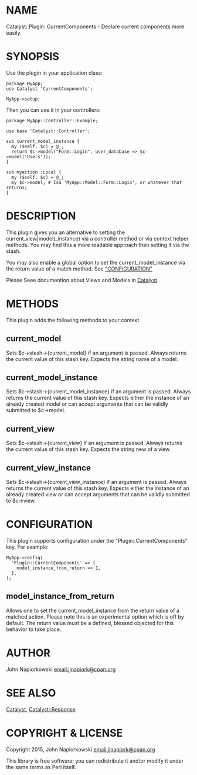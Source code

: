 # NAME

Catalyst::Plugin::CurrentComponents - Declare current components more easily.

# SYNOPSIS

Use the plugin in your application class:

    package MyApp;
    use Catalyst 'CurrentComponents';

    MyApp->setup;

Then you can use it in your controllers:

    package MyApp::Controller::Example;

    use base 'Catalyst::Controller';

    sub current_model_instance {
      my ($self, $c) = @_;
      return $c->model("Form::Login", user_database => $c->model('Users'));
    }

    sub myaction :Local {
      my ($self, $c) = @_;
      my $c->model; # Isa 'MyApp::Model::Form::Login', or whatever that returns;
    }

# DESCRIPTION

This plugin gives you an alternative to setting the current\_view|model(\_instance)
via a controller method or via context helper methods.  You may find this a
more readable approach than setting it via the stash.

You may also enable a global option to set the current\_model\_instance via the
return value of a match method.  See ["CONFIGURATION"](#configuration)

Please Seee documention about Views and Models in [Catalyst](https://metacpan.org/pod/Catalyst).

# METHODS

This plugin adds the following methods to your context.

## current\_model

Sets $c->stash->{current\_model} if an argument is passed.  Always returns the
current value of this stash key.  Expects the string name of a model.

## current\_model\_instance

Sets $c->stash->{current\_model\_instance} if an argument is passed.  Always returns the
current value of this stash key.  Expects either the instance of an already created
model or can accept arguments that can be validly submitted to $c->model.

## current\_view

Sets $c->stash->{current\_view} if an argument is passed.  Always returns the
current value of this stash key.  Expects the string new of a view.

## current\_view\_instance

Sets $c->stash->{current\_view\_instance} if an argument is passed.  Always returns the
current value of this stash key.  Expects either the instance of an already created
view or can accept arguments that can be validly submitted to $c->view.

# CONFIGURATION

This plugin supports configuration under the "Plugin::CurrentComponents" key.
For example:

    MyApp->config(
      'Plugin::CurrentComponents' => {
        model_instance_from_return => 1,
      },
    );

## model\_instance\_from\_return

Allows one to set the current\_model\_instance from the return value of a matched
action.  Please note this is an experimental option which is off by default.
The return value must be a defined, blessed objected for this behavior to take
place.

# AUTHOR

John Napiorkowski [email:jjnapiork@cpan.org](email:jjnapiork@cpan.org)

# SEE ALSO

[Catalyst](https://metacpan.org/pod/Catalyst), [Catalyst::Response](https://metacpan.org/pod/Catalyst::Response)

# COPYRIGHT & LICENSE

Copyright 2015, John Napiorkowski [email:jjnapiork@cpan.org](email:jjnapiork@cpan.org)

This library is free software; you can redistribute it and/or modify it under
the same terms as Perl itself.
